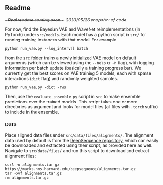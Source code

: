 ## Readme 

*~~~Real readme coming soon.~~~ 2020/05/26 snapshot of code.*

For now, find the Bayesian VAE and WaveNet reimplementations (in PyTorch) under ```src/models```. Each model has a python script in ```src/``` for running training instances with that model. For example
```
python run_vae.py --log_interval batch
```
from the ```src``` folder trains a newly initialized VAE model on default arguments (which can be viewed using the ```--help``` or ```-h``` flag), with logging information per batch update (basically a training progress bar). We currently get the best scores on VAE training 5 models, each with sparse interactions (```dict``` flag) and randomly weighted samples.
```
python run_vae.py -dict -rws
```
Then, use the ```evaluate_ensemble.py``` script in ```src``` to make ensemble predictions over the trained models. This script takes one or more directories as argument and looks for model files (all files with ```.torch``` suffix) to include in the ensemble.

### Data
Place aligned data files under ```src/data/files/alignments/```. The alignment data used by default is from the [DeepSequence repository](https://github.com/debbiemarkslab/DeepSequence), which can easily be downloaded and extracted using their script, as provided here as well. Navigate to ```src/data/files/``` and run this script to download and extract alignment files:
```
curl -o alignments.tar.gz https://marks.hms.harvard.edu/deepsequence/alignments.tar.gz
tar -xvf alignments.tar.gz
rm alignments.tar.gz
```

